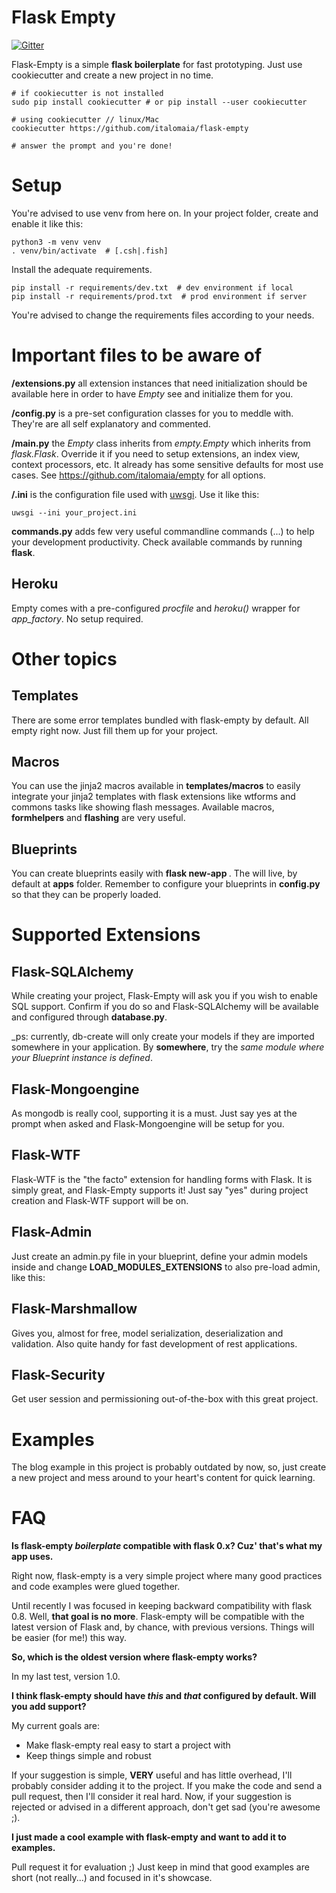 Flask Empty
===========

[![Gitter](https://badges.gitter.im/Join%20Chat.svg)](https://gitter.im/italomaia/flask-empty?utm_source=badge&utm_medium=badge&utm_campaign=pr-badge&utm_content=badge)

Flask-Empty is a simple **flask boilerplate** for fast prototyping. Just
use cookiecutter and create a new project in no time.

```shell
# if cookiecutter is not installed
sudo pip install cookiecutter # or pip install --user cookiecutter

# using cookiecutter // linux/Mac
cookiecutter https://github.com/italomaia/flask-empty

# answer the prompt and you're done!
```

Setup
=====

You're advised to use venv from here on. In your project folder,
create and enable it like this:

```shell
python3 -m venv venv
. venv/bin/activate  # [.csh|.fish]
```

Install the adequate requirements.

```shell
pip install -r requirements/dev.txt  # dev environment if local
pip install -r requirements/prod.txt  # prod environment if server
```

You're advised to change the requirements files according to your needs.

Important files to be aware of
==============================

**<project>/extensions.py** all extension instances that need initialization should be available
here in order to have _Empty_ see and initialize them for you.

**<project>/config.py** is a pre-set configuration classes for you to meddle with. They're are all self explanatory
and commented.

**<project>/main.py** the _Empty_ class inherits from _empty.Empty_ which inherits from _flask.Flask_. Override it if you need to setup extensions, an index view, context processors, etc. It already has some sensitive defaults for most use cases. See https://github.com/italomaia/empty for all options.

**<project>/<project>.ini** is the configuration file used with
[uwsgi](https://github.com/unbit/uwsgi). Use it like this:

```
uwsgi --ini your_project.ini
```

**commands.py** adds few very useful commandline commands (...) to help your development productivity. Check available commands by running **flask**.

## Heroku

Empty comes with a pre-configured _procfile_ and _heroku()_ wrapper for _app_factory_. No setup required.

Other topics
============

## Templates

There are some error templates bundled with flask-empty by default. All empty right now. Just fill them up for your project.

## Macros

You can use the jinja2 macros available in **templates/macros** to easily integrate your jinja2 templates with
flask extensions like wtforms and commons tasks like showing flash messages. Available macros, **formhelpers** and **flashing** are very useful.

## Blueprints

You can create blueprints easily with **flask new-app <name>**. The will live, by default
at **apps** folder. Remember to configure your blueprints in **config.py** so that they
can be properly loaded.

# Supported Extensions

## Flask-SQLAlchemy

While creating your project, Flask-Empty will ask you if you wish to enable SQL support. Confirm if you do so
and Flask-SQLAlchemy will be available and configured through **database.py**.

_ps: currently, db-create will only create your models if they are imported somewhere in your application.
By **somewhere**, try the *same module where your Blueprint instance is defined*.

## Flask-Mongoengine

As mongodb is really cool, supporting it is a must. Just say yes at the prompt when asked
and Flask-Mongoengine will be setup for you.

## Flask-WTF

Flask-WTF is the "the facto" extension for handling forms with Flask. It is simply great, and Flask-Empty
supports it! Just say "yes" during project creation and Flask-WTF support will be on.

## Flask-Admin

Just create an admin.py file in your blueprint, define your admin models inside and change
**LOAD_MODULES_EXTENSIONS** to also pre-load admin, like this:

## Flask-Marshmallow

Gives you, almost for free, model serialization, deserialization and validation. Also
quite handy for fast development of rest applications.

## Flask-Security

Get user session and permissioning out-of-the-box with this great project.

Examples
========

The blog example in this project is probably outdated by now, so, just create a new project
and mess around to your heart's content for quick learning.

FAQ
===
**Is flask-empty _boilerplate_ compatible with flask 0.x? Cuz' that's what my app uses.**

Right now, flask-empty is a very simple project where many good practices and code examples were glued together.

Until recently I was focused in keeping backward compatibility with flask 0.8. Well, **that goal is no more**.
Flask-empty will be compatible with the latest version of Flask and, by chance, with previous versions.
Things will be easier (for me!) this way.

**So, which is the oldest version where flask-empty works?**

In my last test, version 1.0.

**I think flask-empty should have _this_ and _that_ configured by default. Will you add support?**

My current goals are:

* Make flask-empty real easy to start a project with
* Keep things simple and robust

If your suggestion is simple, **VERY** useful and has little overhead, I'll probably consider adding it to the project.
If you make the code and send a pull request, then I'll consider it real hard. Now, if your suggestion is rejected or advised in a different approach, don't get sad (you're awesome ;).

**I just made a cool example with flask-empty and want to add it to examples.**

Pull request it for evaluation ;)
Just keep in mind that good examples are short (not really...) and focused in it's showcase.
